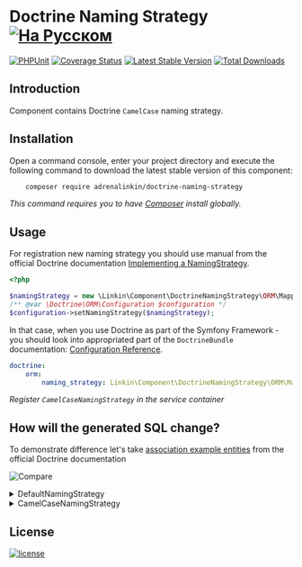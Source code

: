 Doctrine Naming Strategy [![На Русском](https://img.shields.io/badge/Перейти_на-Русский-green.svg?style=flat-square)](./README.RU.md)
======================

[![PHPUnit](https://github.com/adrenalinkin/doctrine-naming-strategy/workflows/UnitTests/badge.svg)](https://github.com/adrenalinkin/doctrine-naming-strategy/actions/workflows/unit-tests.yml)
[![Coverage Status](https://coveralls.io/repos/github/adrenalinkin/doctrine-naming-strategy/badge.svg?branch=master)](https://coveralls.io/github/adrenalinkin/doctrine-naming-strategy?branch=master)
[![Latest Stable Version](https://poser.pugx.org/adrenalinkin/doctrine-naming-strategy/v/stable)](https://packagist.org/packages/adrenalinkin/doctrine-naming-strategy)
[![Total Downloads](https://poser.pugx.org/adrenalinkin/doctrine-naming-strategy/downloads)](https://packagist.org/packages/adrenalinkin/doctrine-naming-strategy)

Introduction
------------

Component contains Doctrine `CamelCase` naming strategy.

Installation
------------

Open a command console, enter your project directory and execute the following command to download the latest stable
version of this component:
```bash
    composer require adrenalinkin/doctrine-naming-strategy
```
*This command requires you to have [Composer](https://getcomposer.org) install globally.*

Usage
-----

For registration new naming strategy you should use manual from the official Doctrine documentation
[Implementing a NamingStrategy](https://www.doctrine-project.org/projects/doctrine-orm/en/current/reference/namingstrategy.html).

```php
<?php

$namingStrategy = new \Linkin\Component\DoctrineNamingStrategy\ORM\Mapping\CamelCaseNamingStrategy();
/** @var \Doctrine\ORM\Configuration $configuration */
$configuration->setNamingStrategy($namingStrategy);
```

In that case, when you use Doctrine as part of the Symfony Framework - you should look into appropriated part of the
`DoctrineBundle` documentation:
[Configuration Reference](https://symfony.com/doc/master/bundles/DoctrineBundle/configuration.html).

```yaml
doctrine:
    orm:
        naming_strategy: Linkin\Component\DoctrineNamingStrategy\ORM\Mapping\CamelCaseNamingStrategy
```
*Register `CamelCaseNamingStrategy` in the service container*

How will the generated SQL change?
----------------------------------

To demonstrate difference let's take
[association example entities](https://www.doctrine-project.org/projects/doctrine-orm/en/2.12/reference/working-with-associations.html#association-example-entities)
from the official Doctrine documentation

![Compare](https://user-images.githubusercontent.com/4967813/183507072-c05d17ae-4742-4602-958d-fc8676b6e9d6.png)

<details><summary> DefaultNamingStrategy </summary>
<p>

```sqlite
    CREATE TABLE User (
        id VARCHAR(255) NOT NULL,
        firstComment_id VARCHAR(255) DEFAULT NULL,
        PRIMARY KEY(id),
        CONSTRAINT FK_2DA179776A54F90 FOREIGN KEY (firstComment_id) REFERENCES Comment (id)
            NOT DEFERRABLE INITIALLY IMMEDIATE
    );
    CREATE INDEX IDX_2DA179776A54F90 ON User (firstComment_id);
    CREATE TABLE userFavoriteComments (
        user_id VARCHAR(255) NOT NULL,
        comment_id VARCHAR(255) NOT NULL,
        PRIMARY KEY(user_id, comment_id),
        CONSTRAINT FK_F7CC4B71A76ED395 FOREIGN KEY (user_id) REFERENCES User (id)
            ON DELETE CASCADE NOT DEFERRABLE INITIALLY IMMEDIATE,
        CONSTRAINT FK_F7CC4B71F8697D13 FOREIGN KEY (comment_id) REFERENCES Comment (id)
            ON DELETE CASCADE NOT DEFERRABLE INITIALLY IMMEDIATE
    );
    CREATE INDEX IDX_F7CC4B71A76ED395 ON userFavoriteComments (user_id);
    CREATE INDEX IDX_F7CC4B71F8697D13 ON userFavoriteComments (comment_id);
    CREATE TABLE userReadComments (
        user_id VARCHAR(255) NOT NULL,
        comment_id VARCHAR(255) NOT NULL,
        PRIMARY KEY(user_id, comment_id),
        CONSTRAINT FK_81D0D71EA76ED395 FOREIGN KEY (user_id) REFERENCES User (id)
            ON DELETE CASCADE NOT DEFERRABLE INITIALLY IMMEDIATE,
        CONSTRAINT FK_81D0D71EF8697D13 FOREIGN KEY (comment_id) REFERENCES Comment (id)
            ON DELETE CASCADE NOT DEFERRABLE INITIALLY IMMEDIATE
    );
    CREATE INDEX IDX_81D0D71EA76ED395 ON userReadComments (user_id);
    CREATE INDEX IDX_81D0D71EF8697D13 ON userReadComments (comment_id);
    CREATE TABLE Comment (
        id VARCHAR(255) NOT NULL,
        author_id VARCHAR(255) DEFAULT NULL,
        PRIMARY KEY(id),
        CONSTRAINT FK_5BC96BF0F675F31B FOREIGN KEY (author_id) REFERENCES User (id)
            NOT DEFERRABLE INITIALLY IMMEDIATE
    );
    CREATE INDEX IDX_5BC96BF0F675F31B ON Comment (author_id);
```

</p>
</details>

<details><summary> CamelCaseNamingStrategy </summary>
<p>

```sqlite
    CREATE TABLE User (
        id VARCHAR(255) NOT NULL,
        firstCommentId VARCHAR(255) DEFAULT NULL,
        PRIMARY KEY(id),
        CONSTRAINT FK_2DA179777EB9366D FOREIGN KEY (firstCommentId) REFERENCES Comment (id)
            NOT DEFERRABLE INITIALLY IMMEDIATE
    );
    CREATE INDEX IDX_2DA179777EB9366D ON User (firstCommentId);
    CREATE TABLE userFavoriteComments (
        UserId VARCHAR(255) NOT NULL,
        CommentId VARCHAR(255) NOT NULL,
        PRIMARY KEY(UserId, CommentId),
        CONSTRAINT FK_F7CC4B71631A48FA FOREIGN KEY (UserId) REFERENCES User (id)
            ON DELETE CASCADE NOT DEFERRABLE INITIALLY IMMEDIATE,
        CONSTRAINT FK_F7CC4B71E4614156 FOREIGN KEY (CommentId) REFERENCES Comment (id)
            ON DELETE CASCADE NOT DEFERRABLE INITIALLY IMMEDIATE
    );
    CREATE INDEX IDX_F7CC4B71631A48FA ON userFavoriteComments (UserId);
    CREATE INDEX IDX_F7CC4B71E4614156 ON userFavoriteComments (CommentId);
    CREATE TABLE userReadComments (
        UserId VARCHAR(255) NOT NULL,
        CommentId VARCHAR(255) NOT NULL,
        PRIMARY KEY(UserId, CommentId),
        CONSTRAINT FK_81D0D71E631A48FA FOREIGN KEY (UserId) REFERENCES User (id)
            ON DELETE CASCADE NOT DEFERRABLE INITIALLY IMMEDIATE,
        CONSTRAINT FK_81D0D71EE4614156 FOREIGN KEY (CommentId) REFERENCES Comment (id)
            ON DELETE CASCADE NOT DEFERRABLE INITIALLY IMMEDIATE
    );
    CREATE INDEX IDX_81D0D71E631A48FA ON userReadComments (UserId);
    CREATE INDEX IDX_81D0D71EE4614156 ON userReadComments (CommentId);
    CREATE TABLE Comment (
        id VARCHAR(255) NOT NULL,
        authorId VARCHAR(255) DEFAULT NULL,
        PRIMARY KEY(id),
        CONSTRAINT FK_5BC96BF0A196F9FD FOREIGN KEY (authorId) REFERENCES User (id)
            NOT DEFERRABLE INITIALLY IMMEDIATE
    );
    CREATE INDEX IDX_5BC96BF0A196F9FD ON Comment (authorId);
```

</p>
</details>

License
-------

[![license](https://img.shields.io/badge/License-MIT-green.svg?style=flat-square)](./LICENSE)
